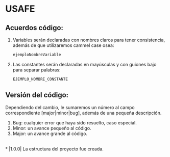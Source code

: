 

# USAFE

## Acuerdos código:
 
1. Variables serán declaradas con nombres claros para tener consistencia, además de que utilizaremos cammel case osea:
    ```sh
    ejemploNombreVariable
    ```
2. Las constantes serán declaradas en mayúsculas y con guiones bajo para separar palabras:
    ```sh
    EJEMPLO_NOMBRE_CONSTANTE
    ```

## Versión del código:

Dependiendo del cambio, le sumaremos un número al campo correspondiente [major|minor|bug], además de una pequeña descripción.

1. Bug: cualquier error que haya sido resuelto, caso especial. 
2. Minor: un avance pequeño al código.
3. Major: un avance grande al código.
</br>
* |1.0.0| La estructura del proyecto fue creada. 

